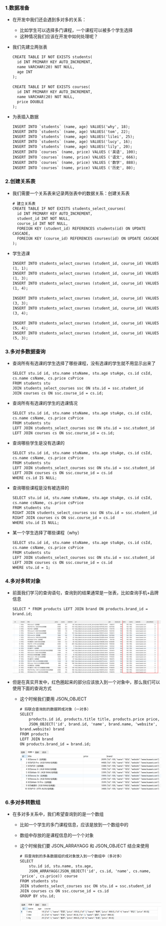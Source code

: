 ### 1.数据准备

- 在开发中我们还会遇到多对多的关系：
  - 比如学生可以选择多门课程，一个课程可以被多个学生选择
  - 这种情况我们应该在开发中如何处理呢？

- 我们先建立两张表

  ```mysql
  CREATE TABLE IF NOT EXISTS students(
  	id INT PRIMARY KEY AUTO_INCREMENT,
  	name VARCHAR(20) NOT NULL,
  	age INT
  );
  
  CREATE TABLE IF NOT EXISTS courses(
  	id INT PRIMARY KEY AUTO_INCREMENT,
  	name VARCHAR(20) NOT NULL,
  	price DOUBLE
  );
  ```

- 为表插入数据

  ```mysql
  INSERT INTO `students` (name, age) VALUES('why', 18);
  INSERT INTO `students` (name, age) VALUES('tom', 22);
  INSERT INTO `students` (name, age) VALUES('lilei', 25);
  INSERT INTO `students` (name, age) VALUES('lucy', 16);
  INSERT INTO `students` (name, age) VALUES('lily', 20);
  INSERT INTO `courses` (name, price) VALUES ('英语', 100);
  INSERT INTO `courses` (name, price) VALUES ('语文', 666);
  INSERT INTO `courses` (name, price) VALUES ('数学', 888);
  INSERT INTO `courses` (name, price) VALUES ('历史', 80);
  ```

### 2.创建关系表

- 我们需要一个关系表来记录两张表中的数据关系：创建关系表

  ```mysql
  # 建立关系表
  CREATE TABLE IF NOT EXISTS students_select_courses(
  	id INT PRIMARY KEY AUTO_INCREMENT,
  	student_id INT NOT NULL,
  	course_id INT NOT NULL,
  	FOREIGN KEY (student_id) REFERENCES students(id) ON UPDATE CASCADE,
  	FOREIGN KEY (course_id) REFERENCES courses(id) ON UPDATE CASCADE
  );
  ```

- 学生选课

  ```mysql
  INSERT INTO students_select_courses (student_id, course_id) VALUES (1, 1);
  INSERT INTO students_select_courses (student_id, course_id) VALUES (1, 3);
  INSERT INTO students_select_courses (student_id, course_id) VALUES (1, 4);
  
  INSERT INTO students_select_courses (student_id, course_id) VALUES (3, 3);
  INSERT INTO students_select_courses (student_id, course_id) VALUES (3, 4);
  
  INSERT INTO students_select_courses (student_id, course_id) VALUES (5, 4);
  INSERT INTO students_select_courses (student_id, course_id) VALUES (5, 3);
  ```

### 3.多对多数据查询

- 查询所有有选课的学生选择了哪些课程，没有选课的学生就不用显示出来了

  ```mysql
  SELECT stu.id id, stu.name stuName, stu.age stuAge, cs.id csId, cs.name csName, cs.price csPrice
  FROM students stu 
  JOIN students_select_courses ssc ON stu.id = ssc.student_id
  JOIN courses cs ON ssc.course_id = cs.id;
  ```

- 查询所有有选课的学生的选课情况

  ```mysql
  SELECT stu.id id, stu.name stuName, stu.age stuAge, cs.id csId, cs.name csName, cs.price csPrice
  FROM students stu
  LEFT JOIN students_select_courses ssc ON stu.id = ssc.student_id
  LEFT JOIN courses cs ON ssc.course_id = cs.id;
  ```

- 查询哪些学生是没有选课的

  ```mysql
  SELECT stu.id id, stu.name stuName, stu.age stuAge, cs.id csId, cs.name csName, cs.price csPrice
  FROM students stu
  LEFT JOIN students_select_courses ssc ON stu.id = ssc.student_id
  LEFT JOIN courses cs ON ssc.course_id = cs.id
  WHERE cs.id IS NULL;
  ```

- 查询哪些课程是没有被选择的

  ```mysql
  SELECT stu.id id, stu.name stuName, stu.age stuAge, cs.id csId, cs.name csName, cs.price csPrice
  FROM students stu
  RIGHT JOIN students_select_courses ssc ON stu.id = ssc.student_id
  RIGHT JOIN courses cs ON ssc.course_id = cs.id
  WHERE stu.id IS NULL;
  ```

- 某一个学生选择了哪些课程（why）

  ```mysql
  SELECT stu.id id, stu.name stuName, stu.age stuAge, cs.id csId, cs.name csName, cs.price csPrice
  FROM students stu
  LEFT JOIN students_select_courses ssc ON stu.id = ssc.student_id
  LEFT JOIN courses cs ON ssc.course_id = cs.id
  WHERE stu.id = 1;
  ```

### 4.多对多转对象

- 前面我们学习的查询语句，查询到的结果通常是一张表，比如查询手机+品牌信息

  ```mysql
  SELECT * FROM products LEFT JOIN brand ON products.brand_id = brand.id;
  ```

  ![image-20210306083707677](images/image-20210306083707677.png)

- 但是在真实开发中，红色圈起来的部分应该放入到一个对象中，那么我们可以使用下面的查询方式
  - 这个时候我们要用 JSON_OBJECT

    ```mysql
    # 将联合查询到的数据转成对象（一对多）
    SELECT 
    	products.id id, products.title title, products.price price,
    	JSON_OBJECT('id', brand.id, 'name', brand.name, 'website', brand.website) brand
    FROM products
    LEFT JOIN brand 
    ON products.brand_id = brand.id;
    ```

    ![image-20210306083809047](images/image-20210306083809047.png)

### 6.多对多转数组

- 在多对多关系中，我们希望查询到的是一个数组
  - 比如一个学生的多门课程信息，应该是放到一个数组中的

  - 数组中存放的是课程信息的一个个对象

  - 这个时候我们要 JSON_ARRAYAGG 和 JSON_OBJECT 结合来使用

    ```mysql
    # 将查询到的多条数据组织成对象放入到一个数组中（多对多）
    SELECT 
    	stu.id id, stu.name, stu.age,
    	JSON_ARRAYAGG(JSON_OBJECT('id', cs.id, 'name', cs.name, 'price', cs.price)) course
    FROM students stu 
    JOIN students_select_courses ssc ON stu.id = ssc.student_id
    JOIN courses cs ON ssc.course_id = cs.id
    GROUP BY stu.id;
    ```

    ![image-20210306083941513](images/image-20210306083941513.png)

